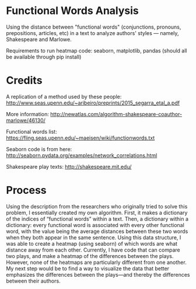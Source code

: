 # Functional Words Analysis
Using the distance between "functional words" (conjunctions, pronouns, prepositions, articles, etc) in a text to analyze authors' styles — namely, Shakespeare and Marlowe.

Requirements to run heatmap code: seaborn, matplotlib, pandas (should all be available through pip install)

# Credits

A replication of a method used by these people: http://www.seas.upenn.edu/~aribeiro/preprints/2015_segarra_etal_a.pdf

More information: http://newatlas.com/algorithm-shakespeare-coauthor-marlowe/46130/

Functional words list: https://fling.seas.upenn.edu/~maeisen/wiki/functionwords.txt

Seaborn code is from here: http://seaborn.pydata.org/examples/network_correlations.html

Shakespeare play texts: http://shakespeare.mit.edu/

# Process

Using the description from the researchers who originally tried to solve this problem, I essentially created my own algorithm. First, it makes a dictionary of the indices of “functional words” within a text. Then, a dictionary within a dictionary: every functional word is associated with every other functional word, with the value being the average distances between these two words when they both  appear in the same sentence. Using this data structure, I was able to create a heatmap (using seaborn) of which words are what distance away from each other. Currently, I have code that can compare two plays, and make a heatmap of the differences between the plays. However, none of the heatmaps are particularly different from one another. My next step would be to find a way to visualize the data that better emphasizes the differences between the plays—and thereby the differences between their authors.
